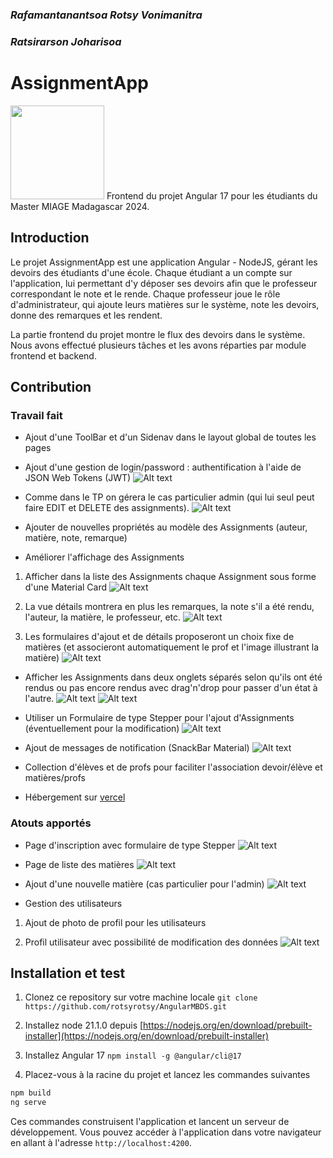 ### _Rafamantanantsoa Rotsy Vonimanitra_
### _Ratsirarson Joharisoa_

# AssignmentApp
<img src="https://miro.medium.com/v2/resize:fit:1400/1*Klh1l7wkoG6PDPb9A5oCHQ.png" width="150">
Frontend du projet Angular 17 pour les étudiants du Master MIAGE Madagascar 2024.

## Introduction
Le projet AssignmentApp est une application Angular - NodeJS, gérant les devoirs des étudiants d'une école.
Chaque étudiant a un compte sur l'application, lui permettant d'y déposer ses devoirs afin que le professeur
correspondant le note et le rende. Chaque professeur joue le rôle d'administrateur, qui ajoute leurs matières
sur le système, note les devoirs, donne des remarques et les rendent.

La partie frontend du projet montre le flux des devoirs dans le système.
Nous avons effectué plusieurs tâches et les avons réparties par module frontend et backend.

## Contribution

### Travail fait

* Ajout d'une ToolBar et d'un Sidenav dans le layout global de toutes les pages
 
* Ajout d'une gestion de login/password : authentification à l'aide de JSON Web Tokens (JWT)
![Alt text](/screenshots/login.png?raw=true "login")
     
* Comme dans le TP on gérera le cas particulier admin (qui lui seul peut faire EDIT et DELETE des assignments).
![Alt text](/screenshots/show1.png?raw=true "show")

* Ajouter de nouvelles propriétés au modèle des Assignments (auteur, matière, note, remarque)

* Améliorer l'affichage des Assignments
1. Afficher dans la liste des Assignments chaque Assignment sous forme d'une Material Card
![Alt text](/screenshots/2.png?raw=true "Material cards")

2. La vue détails montrera en plus les remarques, la note s'il a été rendu, l'auteur, la matière, le professeur, etc.
![Alt text](/screenshots/show.png?raw=true "show")

3. Les formulaires d'ajout et de détails proposeront un choix fixe de matières (et associeront automatiquement le prof et l'image illustrant la matière)
![Alt text](/screenshots/add2.png?raw=true "add assignments with subject")

* Afficher les Assignments dans deux onglets séparés selon qu'ils ont été rendus ou pas encore rendus avec drag'n'drop pour passer d'un état à l'autre.
![Alt text](/screenshots/dragdrop2.png?raw=true "drag & drop avant le rendu")
![Alt text](/screenshots/dragdrop.png?raw=true "drag & drop")
     

* Utiliser un Formulaire de type Stepper pour l'ajout d'Assignments (éventuellement pour la modification)
![Alt text](/screenshots/3.png?raw=true "stepper")

* Ajout de messages de notification (SnackBar Material)
![Alt text](/screenshots/notif.png?raw=true "Snackbar Material")

* Collection d'élèves et de profs pour faciliter l'association devoir/élève et matières/profs

* Hébergement sur [vercel](https://nodejs.org/en/download/prebuilt-installer)

### Atouts apportés
* Page d'inscription avec formulaire de type Stepper
![Alt text](/screenshots/register.png?raw=true "inscription")

* Page de liste des matières
![Alt text](/screenshots/matieres.png?raw=true "matières")

* Ajout d'une nouvelle matière (cas particulier pour l'admin)
![Alt text](/screenshots/ajout-matiere.png?raw=true "ajout matière")

* Gestion des utilisateurs
1. Ajout de photo de profil pour les utilisateurs

2. Profil utilisateur avec possibilité de modification des données
![Alt text](/screenshots/profil.png?raw=true "profil")


## Installation et test
1. Clonez ce repository sur votre machine locale
`git clone https://github.com/rotsyrotsy/AngularMBDS.git`

2. Installez node 21.1.0 depuis [https://nodejs.org/en/download/prebuilt-installer](https://nodejs.org/en/download/prebuilt-installer)

3. Installez Angular 17
`npm install -g @angular/cli@17`

4. Placez-vous à la racine du projet et lancez les commandes suivantes
```sh
npm build
ng serve
```

Ces commandes construisent l'application et lancent un serveur de développement. Vous pouvez accéder à l'application dans votre navigateur en allant à l'adresse `http://localhost:4200`.
